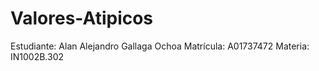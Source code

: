 # Valores-Atipicos

Estudiante: Alan Alejandro Gallaga Ochoa 
Matrícula: A01737472
Materia: IN1002B.302
